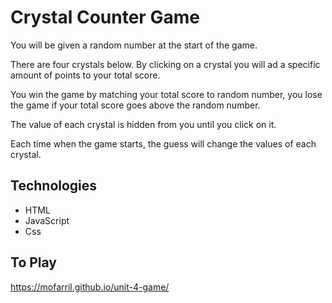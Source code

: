 # Crystal Counter Game

You will be given a random number at the start of the game.

There are four crystals below. By clicking on a crystal you will ad a specific amount of points to your total score.

You win the game by matching your total score to random number, you lose the game if your total score goes above the random number.

The value of each crystal is hidden from you until you click on it.

Each time when the game starts, the guess will change the values of each crystal.

## Technologies 

* HTML
* JavaScript
* Css

## To Play 

https://mofarril.github.io/unit-4-game/
